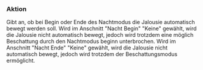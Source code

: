 ﻿### Aktion

Gibt an, ob bei Begin oder Ende des Nachtmodus die Jalousie automatisch bewegt werden soll. 
Wird im Anschnitt "Nacht Begin" "Keine" gewählt, wird die Jalousie nicht automatisch bewegt, jedoch wird trotzdem eine möglich Beschattung durch den Nachtmodus beginn unterbrochen.
Wird im Anschnitt "Nacht Ende" "Keine" gewählt, wird die Jalousie nicht automatisch bewegt, jedoch wird trotzdem der Beschattungsmodus ermöglicht.

